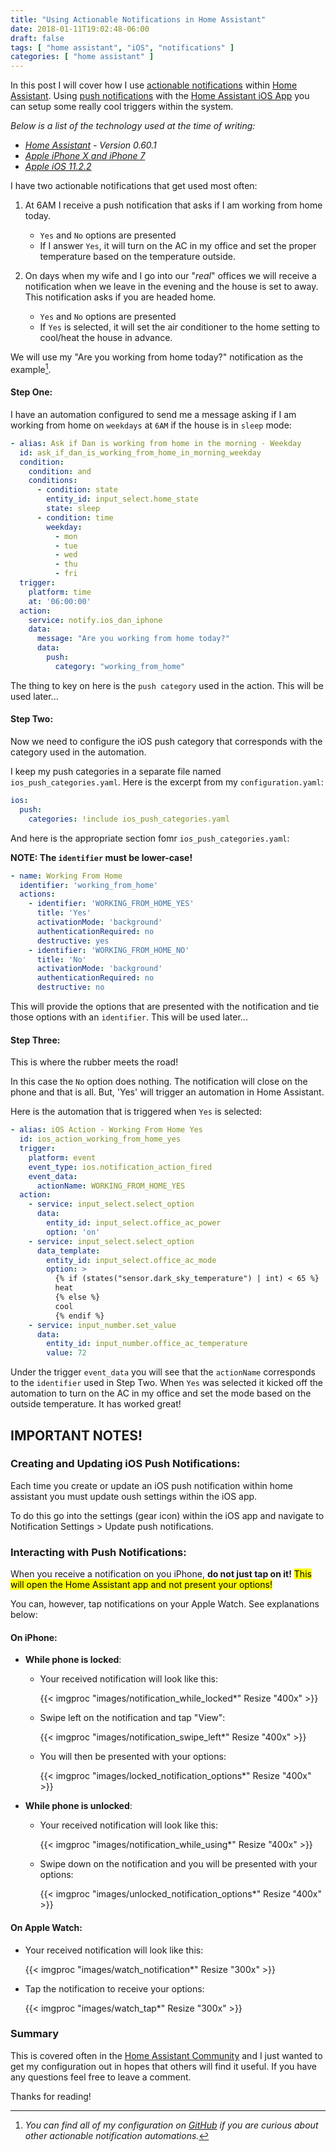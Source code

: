 ```yaml
---
title: "Using Actionable Notifications in Home Assistant"
date: 2018-01-11T19:02:48-06:00
draft: false
tags: [ "home assistant", "iOS", "notifications" ]
categories: [ "home assistant" ]
---
```


In this post I will cover how I use [actionable notifications](https://home-assistant.io/docs/ecosystem/ios/notifications/actions/) within [Home Assistant](https://home-assistant.io).  Using [push notifications](https://home-assistant.io/docs/ecosystem/ios/notifications/) with the [Home Assistant iOS App](https://home-assistant.io/docs/ecosystem/ios/) you can setup some really cool triggers within the system.

<!--more-->

_Below is a list of the technology used at the time of writing:_

* [_Home Assistant_](https://home-assistant.io) _- Version 0.60.1_
* [_Apple iPhone X and iPhone 7_](https://www.apple.com/iphone/)
* [_Apple iOS 11.2.2_](https://support.apple.com/en-us/HT208401)

I have two actionable notifications that get used most often:

1. At 6AM I receive a push notification that asks if I am working from home today.
   * `Yes` and `No` options are presented
   * If I answer `Yes`, it will turn on the AC in my office and set the proper temperature based on the temperature outside.

2. On days when my wife and I go into our "_real_" offices we will receive a notification when we leave in the evening and the house is set to away.  This notification asks if you are headed home.
   * `Yes` and `No` options are presented
   * If `Yes` is selected, it will set the air conditioner to the home setting to cool/heat the house in advance.

We will use my "Are you working from home today?" notification as the example[^1].

#### Step One:

I have an automation configured to send me a message asking if I am working from home on `weekdays` at `6AM` if the house is in `sleep` mode:

```yaml
- alias: Ask if Dan is working from home in the morning - Weekday
  id: ask_if_dan_is_working_from_home_in_morning_weekday
  condition:
    condition: and
    conditions:
      - condition: state
        entity_id: input_select.home_state
        state: sleep
      - condition: time
        weekday:
          - mon
          - tue
          - wed
          - thu
          - fri
  trigger:
    platform: time
    at: '06:00:00'
  action:
    service: notify.ios_dan_iphone
    data:
      message: "Are you working from home today?"
      data:
        push:
          category: "working_from_home"
```

The thing to key on here is the `push category` used in the action.  This will be used later...

#### Step Two:

Now we need to configure the iOS push category that corresponds with the category used in the automation.

I keep my push categories in a separate file named `ios_push_categories.yaml`.  Here is the excerpt from my `configuration.yaml`:

```yaml
ios:
  push:
    categories: !include ios_push_categories.yaml
```

And here is the appropriate section fomr `ios_push_categories.yaml`:

**NOTE: The `identifier` must be lower-case!**

```yaml
- name: Working From Home
  identifier: 'working_from_home'
  actions:
    - identifier: 'WORKING_FROM_HOME_YES'
      title: 'Yes'
      activationMode: 'background'
      authenticationRequired: no
      destructive: yes
    - identifier: 'WORKING_FROM_HOME_NO'
      title: 'No'
      activationMode: 'background'
      authenticationRequired: no
      destructive: no
```

This will provide the options that are presented with the notification and tie those options with an `identifier`.  This will be used later...

#### Step Three:

This is where the rubber meets the road!

In this case the `No` option does nothing.  The notification will close on the phone and that is all.  But, 'Yes' will trigger an automation in Home Assistant.

Here is the automation that is triggered when `Yes` is selected:

```yaml
- alias: iOS Action - Working From Home Yes
  id: ios_action_working_from_home_yes
  trigger:
    platform: event
    event_type: ios.notification_action_fired
    event_data:
      actionName: WORKING_FROM_HOME_YES
  action:
    - service: input_select.select_option
      data:
        entity_id: input_select.office_ac_power
        option: 'on'
    - service: input_select.select_option
      data_template:
        entity_id: input_select.office_ac_mode
        option: >
          {% if (states("sensor.dark_sky_temperature") | int) < 65 %}
          heat
          {% else %}
          cool
          {% endif %}
    - service: input_number.set_value
      data:
        entity_id: input_number.office_ac_temperature
        value: 72
```

Under the trigger `event_data` you will see that the `actionName` corresponds to the `identifier` used in Step Two.  When `Yes` was selected it kicked off the automation to turn on the AC in my office and set the mode based on the outside temperature.  It has worked great!

## IMPORTANT NOTES!

### Creating and Updating iOS Push Notifications:

Each time you create or update an iOS push notification within home assistant you must update oush settings within the iOS app. 

To do this go into the settings (gear icon) within the iOS app and navigate to Notification Settings > Update push notifications.

### Interacting with Push Notifications:

When you receive a notification on you iPhone, **do not just tap on it!**  <mark>This will open the Home Assistant app and not present your options!</mark>

You can, however, tap notifications on your Apple Watch.  See explanations below:

#### On iPhone:

* **While phone is locked**:

    * Your received notification will look like this:

        {{< imgproc "images/notification_while_locked*" Resize "400x" >}}

    * Swipe left on the notification and tap "View":

        {{< imgproc "images/notification_swipe_left*" Resize "400x" >}}

    * You will then be presented with your options:

        {{< imgproc "images/locked_notification_options*" Resize "400x" >}}

* **While phone is unlocked**:

    * Your received notification will look like this:

        {{< imgproc "images/notification_while_using*" Resize "400x" >}}

    * Swipe down on the notification and you will be presented with your options:

        {{< imgproc "images/unlocked_notification_options*" Resize "400x" >}}

#### On Apple Watch:

* Your received notification will look like this:

  {{< imgproc "images/watch_notification*" Resize "300x" >}}

* Tap the notification to receive your options:

  {{< imgproc "images/watch_tap*" Resize "300x" >}}

### Summary

This is covered often in the [Home Assistant Community](https://community.home-assistant.io) and I just wanted to get my configuration out in hopes that others will find it useful.  If you have any questions feel free to leave a comment.

Thanks for reading!

[^1]: _You can find all of my configuration on [GitHub](https://github.com/dancwilliams/networkhobo) if you are curious about other actionable notification automations._
